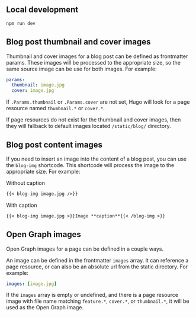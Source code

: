 ## Local development

```bash
npm run dev
```

## Blog post thumbnail and cover images

Thumbnail and cover images for a blog post can be defined as frontmatter params.
These images will be processed to the appropriate size, so the same source image
can be use for both images. For example:

```yaml
params:
  thumbnail: image.jpg
  cover: image.jpg
```

If `.Params.thumbnail` or `.Params.cover` are not set, Hugo will look for a page
resource named `thumbnail.*` or `cover.*`.

If page resources do not exist for the thumbnail and cover images, then they
will fallback to default images located `/static/blog/` directory.

## Blog post content images

If you need to insert an image into the content of a blog post, you can use the
`blog-img` shortcode. This shortcode will process the image to the appropriate
size. For example:

Without caption

```markdown
{{< blog-img image.jpg />}}
```

With caption

```markdown
{{< blog-img image.jpg >}}Image **caption**{{< /blog-img >}}
```

## Open Graph images

Open Graph images for a page can be defined in a couple ways.

An image can be defined in the frontmatter `images` array. It can reference a
page resource, or can also be an absolute url from the static directory. For
example:

```yaml
images: [image.jpg]
```

If the `images` array is empty or undefined, and there is a page resource image
with file name matching `feature.*`, `cover.*`, or `thumbnail.*`, it will be
used as the Open Graph image.
